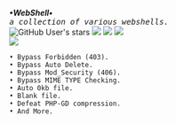 
<b>_•WebShell•_</b><br>
<samp>_a collection of various webshells._</samp><br>
<img alt="GitHub User's stars" src="https://img.shields.io/github/stars/justikail/webshell?color=black&style=flat">
<img src="https://img.shields.io/github/forks/justikail/webshell?color=black&style=flat">
<img src="https://img.shields.io/badge/creator%20-ikail-black?style=flat">
<img src="https://api.visitorbadge.io/api/visitors?path=https://github.com/justikail/webshell&style=flat&countColor=%black"><br>
<img src="https://github-readme-stats.vercel.app/api/pin?username=justikail&repo=webshell&hide_border=false&show_icons=false&border_color=00ff00&bg_color=000000&title_color=39FF14&text_color=FFFFFF&icon_color=2dde98">

```
• Bypass Forbidden (403).
• Bypass Auto Delete.
• Bypass Mod_Security (406).
• Bypass MIME TYPE Checking.
• Auto 0kb file.
• Blank file.
• Defeat PHP-GD compression.
• And More.
```
